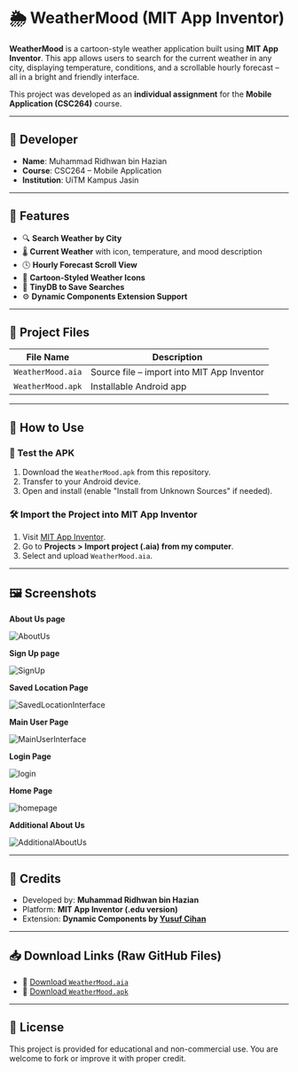 # 🌦️ WeatherMood (MIT App Inventor)

**WeatherMood** is a cartoon-style weather application built using **MIT App Inventor**. This app allows users to search for the current weather in any city, displaying temperature, conditions, and a scrollable hourly forecast – all in a bright and friendly interface.

This project was developed as an **individual assignment** for the **Mobile Application (CSC264)** course.

---

## 👤 Developer

- **Name**: Muhammad Ridhwan bin Hazian
- **Course**: CSC264 – Mobile Application
- **Institution**: UiTM Kampus Jasin

---

## 📱 Features

- 🔍 **Search Weather by City**
- 🌡️ **Current Weather** with icon, temperature, and mood description
- 🕓 **Hourly Forecast Scroll View**
- 🎨 **Cartoon-Styled Weather Icons**
- 💾 **TinyDB to Save Searches**
- ⚙️ **Dynamic Components Extension Support**

---

## 📂 Project Files

| File Name              | Description                                 |
|------------------------|---------------------------------------------|
| `WeatherMood.aia`      | Source file – import into MIT App Inventor |
| `WeatherMood.apk`      | Installable Android app                    |

---

## 🚀 How to Use

### 🧪 Test the APK
1. Download the `WeatherMood.apk` from this repository.
2. Transfer to your Android device.
3. Open and install (enable "Install from Unknown Sources" if needed).

### 🛠 Import the Project into MIT App Inventor
1. Visit [MIT App Inventor](https://ai2.appinventor.mit.edu/).
2. Go to **Projects > Import project (.aia) from my computer**.
3. Select and upload `WeatherMood.aia`.

---

## 🖼️ Screenshots

**About Us page**

![AboutUs](https://github.com/user-attachments/assets/f8eb8415-a88a-46a3-81dd-792558246c8f)

**Sign Up page**

![SignUp](https://github.com/user-attachments/assets/4b2cabc3-399c-4811-b661-89f24cc03a4c)

**Saved Location Page**

![SavedLocationInterface](https://github.com/user-attachments/assets/6a6eef27-cd92-4364-a490-d30a5412e791)

**Main User Page**

![MainUserInterface](https://github.com/user-attachments/assets/3da98a80-d48f-4c46-9f26-85f207539a5a)

**Login Page**

![login](https://github.com/user-attachments/assets/5f6fe6ce-d1e2-4755-96ce-9e136022147b)

**Home Page**

![homepage](https://github.com/user-attachments/assets/c47f2e25-35b3-4ddb-8134-1144b3a87c8a)

**Additional About Us**

![AdditionalAboutUs](https://github.com/user-attachments/assets/11c773b4-8c29-4818-81d3-28e4ad80413f)



---

## 📌 Credits

- Developed by: **Muhammad Ridhwan bin Hazian**
- Platform: **MIT App Inventor (.edu version)**
- Extension: **Dynamic Components by [Yusuf Cihan](https://github.com/ysfchn)**

---

## 📥 Download Links (Raw GitHub Files)

- 🔗 [Download `WeatherMood.aia`](https://github.com/RidhwanHazian/WeatherApp/raw/main/Weather_app.aia)
- 🔗 [Download `WeatherMood.apk`](https://github.com/RidhwanHazian/WeatherApp/raw/main/Weather_app%20(1).apk)


---

## 📃 License

This project is provided for educational and non-commercial use. You are welcome to fork or improve it with proper credit.


